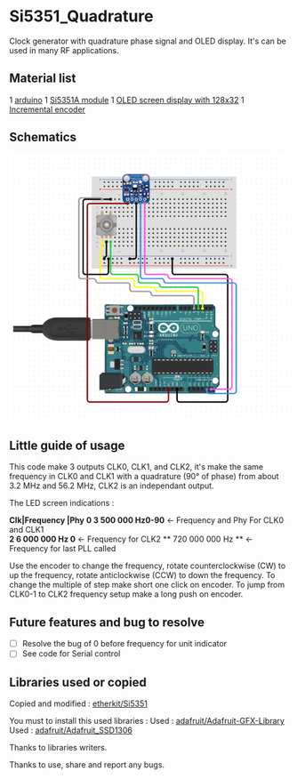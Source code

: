 # Si5351_Quadrature

Clock generator with quadrature phase signal and OLED display.
It's can be used in many RF applications.

## Material list

1 [arduino](https://www.adafruit.com/product/2488 "Arduino")
1 [Si5351A module](https://www.adafruit.com/product/2045 "Si5351 module")
1 [OLED screen display with 128x32](https://www.adafruit.com/product/661 "OLED Display")
1 [Incremental encoder](http://www.elma.com/en/products/rotary-switches/rotary-switching-products/product-pages/type-e33-detail/ "Incremental encoder")

## Schematics 

![Schematics](/images/schematics.png)

## Little guide of usage

This code make 3 outputs CLK0, CLK1, and CLK2, it's make the same frequency in CLK0 and CLK1
with a quadrature (90° of phase) from about 3.2 MHz and 56.2 MHz, CLK2 is an independant output.


The LED screen indications : 

**Clk|Frequency    |Phy**
**0    3 500 000 Hz0-90**	<- Frequency and Phy For CLK0 and CLK1	
**2    6 000 000 Hz   0**	<- Frequency for CLK2
**   720 000 000 Hz    **	<- Frequency for last PLL called

Use the encoder to change the frequency, rotate counterclockwise (CW) to up the frequency,
rotate anticlockwise (CCW) to down the frequency.
To change the multiple of step make short one click on encoder.
To jump from CLK0-1 to CLK2 frequency setup make a long push on encoder.

## Future features and bug to resolve

- [ ] Resolve the bug of 0 before frequency for unit indicator
- [ ] See code for Serial control

## Libraries used or copied

Copied and modified	: [etherkit/Si5351](https://github.com/etherkit/Si5351Arduino "Library for Si5351")

You must to install this used libraries :
Used 			: [adafruit/Adafruit-GFX-Library](https://github.com/adafruit/Adafruit-GFX-Library "Adafruit-GFX-Library")
Used			: [adafruit/Adafruit\_SSD1306](https://github.com/adafruit/Adafruit_SSD1306 "Adafruit_SSD1306")

Thanks to libraries writers.

Thanks to use, share and report any bugs.
